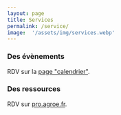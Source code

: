 ```yaml
---
layout: page
title: Services
permalink: /service/
image:  '/assets/img/services.webp'
---
```


### Des évènements
RDV sur la <a href="../evenement">page "calendrier"</a>.

### Des ressources
RDV sur <a href="http://pro.agroe.fr">pro.agroe.fr</a>.



